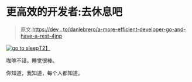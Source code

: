 # 更高效的开发者:去休息吧

> 原文:[https://dev . to/danlebrero/a-more-efficient-developer-go-and-have-a-rest-4jnp](https://dev.to/danlebrero/a-more-efficient-developer-go-and-have-a-rest-4jnp)

[![go to sleep](../Images/db7b54762190ec1fa89ad47140746de9.png)T2】](https://res.cloudinary.com/practicaldev/image/fetch/s--xBw6H8u---/c_limit%2Cf_auto%2Cfl_progressive%2Cq_auto%2Cw_880/https://danlebrero.com/images/blog/efficient-sleep-rest.jpg)

咖啡不错。睡觉很棒。

你知道，我知道，每个人都知道。